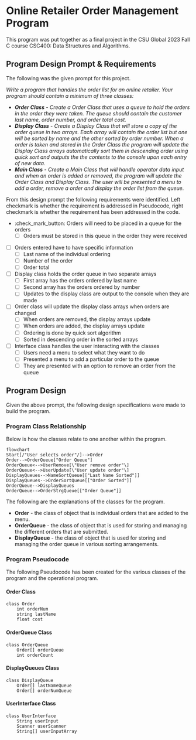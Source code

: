 # Online Retailer Order Management Program
This program was put together as a final project in the CSU Global 2023 Fall C course CSC400: Data Structures and Algorithms.

## Program Design Prompt & Requirements
The following was the given prompt for this project.

*Write a program that handles the order list for an online retailer. Your program should contain a minimum of three classes:*
- ***Order Class*** - *Create a Order Class that uses a queue to hold the orders in the order they were taken. The queue should contain the customer last name, order number, and order total cost.*
- ***Display Class*** - *Create a Display Class that will store a copy of the order queue in two arrays. Each array will contain the order list but one will be sorted by name and the other sorted by order number. When a order is taken and stored in the Order Class the program will update the Display Class arrays automatically sort them in descending order using quick sort and outputs the the contents to the console upon each entry of new data.*
- ***Main Class*** - *Create a Main Class that will handle operator data input and when an order is added or removed, the program will update the Order Class and Display Class. The user will be presented a menu to add a order, remove a order and display the order list from the queue.*

From this design prompt the following requirements were identified. Left checkmark is whether the requirement is addressed in Pseudocode, right checkmark is whether the requirement has been addressed in the code.
* :check_mark_button: Orders will need to be placed in a queue for the orders
    * [ ] Orders must be stored in this queue in the order they were received
* [ ] Orders entered have to have specific information
    * [ ] Last name of the individual ordering
    * [ ] Number of the order
    * [ ] Order total
* [ ] Display class holds the order queue in two separate arrays
    * [ ] First array has the orders ordered by last name
    * [ ] Second array has the orders ordered by number
    * [ ] Updates to the display class are output to the console when they are made
* [ ] Order class will update the display class arrays when orders are changed
    * [ ] When orders are removed, the display arrays update
    * [ ] When orders are added, the display arrays update
    * [ ] Ordering is done by quick sort algorithm
    * [ ] Sorted in descending order in the sorted arrays
* [ ] Interface class handles the user interacting with the classes
    * [ ] Users need a menu to select what they want to do
    * [ ] Presented a menu to add a particular order to the queue
    * [ ] They are presented with an option to remove an order from the queue

## Program Design
Given the above prompt, the following design specifications were made to build the program.

### Program Class Relationship
Below is how the classes relate to one another within the program.

```Mermaid
flowchart
Start[/"User selects order"/]-->Order
Order-->OrderQueue["Order Queue"]
OrderQueue<-->UserRemove[\"User remove order"\]
OrderQueue<-->UserUpdate[\"User update order"\]
DisplayQueues-->NameSortQueue[["Last Name Sorted"]]
DisplayQueues-->OrderSortQueue[["Order Sorted"]]
OrderQueue-->DisplayQueues
OrderQueue-->OrderStrgQueue[["Order Queue"]]
```

The following are the explanations of the classes for the program.
* **Order** - the class of object that is individual orders that are added to the menu.
* **OrderQueue** - the class of object that is used for storing and managing the different orders that are submitted.
* **DisplayQueue** - the class of object that is used for storing and managing the order queue in various sorting arrangements.

### Program Pseudocode
The following Pseudocode has been created for the various classes of the program and the operational program.

#### Order Class
```
class Order
    int orderNum
    string lastName
    float cost
```

#### OrderQueue Class
```
class OrderQueue
    Order[] orderQueue
    int orderCount
```

#### DisplayQueues Class
```
class DisplayQueue
    Order[] lastNameQueue
    Order[] orderNumQueue
```

#### UserInterface Class
```
class UserInterface
    String userInput
    Scanner userScanner
    String[] userInputArray
```